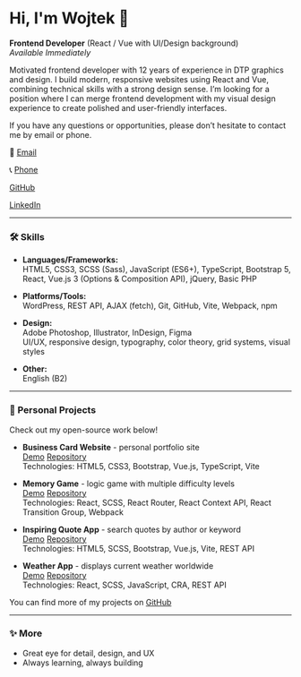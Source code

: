 # Hi, I'm Wojtek 👋

**Frontend Developer** (React / Vue with UI/Design background)  
*Available Immediately*

Motivated frontend developer with 12 years of experience in DTP graphics and design. I build modern, responsive websites using React and Vue, combining technical skills with a strong design sense. I’m looking for a position where I can merge frontend development with my visual design experience to create polished and user-friendly interfaces.

If you have any questions or opportunities, please don’t hesitate to contact me by email or phone.

📧 [Email](mailto:wojciech.galik@gmail.com) 

📞 [Phone](tel:+48796144888) 

[GitHub](https://github.com/wgalik) 
 
[LinkedIn](www.linkedin.com/in/wojciech-galik)

---

### 🛠️ Skills

- **Languages/Frameworks:**  
  HTML5, CSS3, SCSS (Sass), JavaScript (ES6+), TypeScript, Bootstrap 5, React, Vue.js 3 (Options & Composition API), jQuery, Basic PHP

- **Platforms/Tools:**  
  WordPress, REST API, AJAX (fetch), Git, GitHub, Vite, Webpack, npm

- **Design:**  
  Adobe Photoshop, Illustrator, InDesign, Figma  
  UI/UX, responsive design, typography, color theory, grid systems, visual styles

- **Other:**  
  English (B2)

---

### 🌱 Personal Projects

Check out my open-source work below!

- **Business Card Website** - personal portfolio site    
  [Demo](https://wgalik.github.io/Business-Card-Website/)
  [Repository](https://github.com/wgalik/Business-Card-Website/tree/dev)  
  Technologies: HTML5, CSS3, Bootstrap, Vue.js, TypeScript, Vite
    
 
- **Memory Game** - logic game with multiple difficulty levels  
  [Demo](https://wgalik.github.io/Memory-Game---React/)
  [Repository](https://github.com/wgalik/Memory-Game---React)  
  Technologies: React, SCSS, React Router, React Context API, React Transition Group, Webpack
    
 
- **Inspiring Quote App** - search quotes by author or keyword  
  [Demo](https://wgalik.github.io/Inspiring-quote-app---Vue.js/)
  [Repository](https://github.com/wgalik/Inspiring-quote-app---Vue.js)  
  Technologies: HTML5, SCSS, Bootstrap, Vue.js, Vite, REST API
    
 
- **Weather App** - displays current weather worldwide  
  [Demo](https://wgalik.github.io/weather-app---react/)
  [Repository](https://github.com/wgalik/weather-app---react/tree/dev)  
  Technologies: React, SCSS, JavaScript, CRA, REST API
    

You can find more of my projects on [GitHub](https://github.com/wgalik?tab=repositories) 

---

### ✨ More

- Great eye for detail, design, and UX
- Always learning, always building

